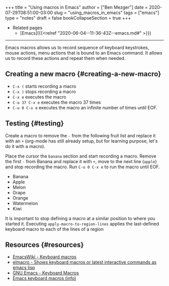 +++
title = "Using macros in Emacs"
author = ["Ben Mezger"]
date = 2020-07-29T08:51:00-03:00
slug = "using_macros_in_emacs"
tags = ["emacs"]
type = "notes"
draft = false
bookCollapseSection = true
+++

-   Related pages
    -   [Emacs]({{<relref "2020-06-04--11-36-43Z--emacs.md#" >}})

---

Emacs macros allows us to record sequence of keyboard keystrokes, mouse actions,
menu actions that is bound to an Emacs command. It allows us to record these
actions and repeat them when needed.


## Creating a new macro {#creating-a-new-macro}

-   `C-x (` starts recording a macro
-   `C-x )` stops recording a macro
-   `C-x e` executes the macro
-   `C-u 37 C-x e` executes the macro 37 times
-   `C-u 0 C-x e` executes the macro an infinite number of times until EOF.


## Testing {#testing}

Create a macro to remove the `-` from the following fruit list and replace it
with an `+` (org-mode has still already setup, but for learning purpose, let's
do it with a macro).

Place the cursor the `banana` section and start recording a macro. Remove the
first `-` from Banana and replace it with `+`, move to the next line (`apple`)
and stop recording the macro. Run `C-u 0 C-x e` to run the macro until EOF.

-   Banana
-   Apple
-   Melon
-   Grape
-   Orange
-   Watermelon
-   Kiwi

It is important to stop defining a macro at a similar position to where you
started it. Executing `apply-macro-to-region-lines` applies the last-defined
keyboard macro to each of the lines of a region


## Resources {#resources}

-   [EmacsWiki - Keyboard macros](https://www.emacswiki.org/emacs/KeyboardMacros)
-   [elmacro - Shows keyboard macros or latest interactive commands as emacs lisp](https://github.com/Silex/elmacro)
-   [GNU Emacs - Keyboard Macros](https://www.gnu.org/software/emacs/manual/html%5Fnode/emacs/Keyboard-Macros.html)
-   [Emacs keyboard macros (info)](<(info "(emacs) Keyboard macros")>)